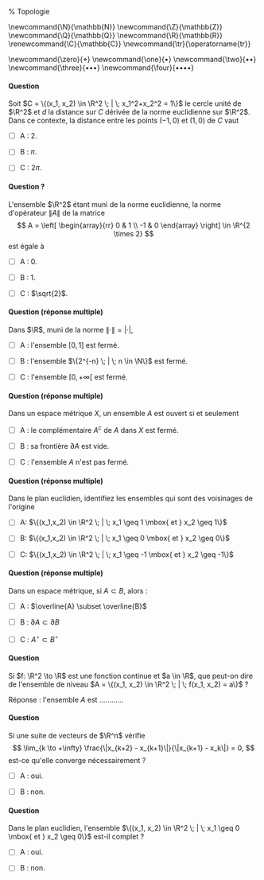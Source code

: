 % Topologie

<!-- LaTeX Macros -->
\newcommand{\N}{\mathbb{N}}
\newcommand{\Z}{\mathbb{Z}}
\newcommand{\Q}{\mathbb{Q}}
\newcommand{\R}{\mathbb{R}}
\renewcommand{\C}{\mathbb{C}}
\newcommand{\tr}{\operatorname{tr}}

\newcommand{\zero}{$\mathord{\boldsymbol{\circ}}$}
\newcommand{\one}{$\mathord{\bullet}$}
\newcommand{\two}{$\mathord{\bullet}\mathord{\bullet}$}
\newcommand{\three}{$\mathord{\bullet}\mathord{\bullet}\mathord{\bullet}$}
\newcommand{\four}{$\mathord{\bullet}\mathord{\bullet}\mathord{\bullet}\mathord{\bullet}$}

#### Question
Soit $C = \{(x_1, x_2) \in \R^2 \; | \; x_1^2+x_2^2 = 1\}$ le cercle unité
de $\R^2$ et $d$ la distance sur $C$ dérivée de la norme euclidienne sur $\R^2$. 
Dans ce contexte, la distance entre les points $(-1,0)$ et $(1,0)$ de $C$ vaut

  - [ ]  A : $2$.

  - [ ]  B : $\pi$.

  - [ ]  C : $2 \pi$.

#### Question ?
L'ensemble $\R^2$ étant muni de la norme euclidienne, la norme
d'opérateur $\|A\|$ de la matrice
$$
A = \left[
  \begin{array}{rr}
  0 & 1 \\
  -1 & 0
  \end{array} 
\right] \in \R^{2 \times 2}
$$
est égale à

  - [ ]  A : $0$.

  - [ ]  B : $1$.

  - [ ]  C : $\sqrt{2}$.

#### Question (réponse multiple)

Dans $\R$, muni de la norme $\|\cdot\| = |\cdot|$,

  - [ ] A : l'ensemble $[0,1]$ est fermé.

  - [ ] B : l'ensemble $\{2^{-n} \; | \; n \in \N\}$ est fermé.

  - [ ] C : l'ensemble $\left[0, +\infty\right[$ est fermé.


#### Question (réponse multiple)
Dans un espace métrique $X$, un ensemble $A$ est ouvert si et seulement 

  - [ ] A : le complémentaire $A^c$ de $A$ dans $X$ est fermé.

  - [ ] B : sa frontière $\partial A$ est vide.

  - [ ] C : l'ensemble $A$ n'est pas fermé.

#### Question (réponse multiple)
Dans le plan euclidien, identifiez les ensembles qui sont des voisinages de l'origine

  - [ ] A: $\{(x_1,x_2) \in \R^2 \; | \; x_1 \geq 1 \mbox{ et } x_2 \geq 1\}$

  - [ ] B: $\{(x_1,x_2) \in \R^2 \; | \; x_1 \geq 0 \mbox{ et } x_2 \geq 0\}$

  - [ ] C: $\{(x_1,x_2) \in \R^2 \; | \; x_1 \geq -1 \mbox{ et } x_2 \geq -1\}$


#### Question (réponse multiple)
Dans un espace métrique, si $A \subset B$, alors :

  - [ ]  A : $\overline{A} \subset \overline{B}$

  - [ ]  B : $\partial A \subset \partial B$

  - [ ]  C : $A^{\circ} \subset B^{\circ}$

#### Question 
Si $f: \R^2 \to \R$ est une fonction continue et $a \in \R$, que peut-on dire
de l'ensemble de niveau $A = \{(x_1, x_2) \in \R^2 \; | \; f(x_1, x_2) = a\}$ ?

Réponse : l'ensemble $A$ est ............

#### Question
Si une suite de vecteurs de $\R^n$ vérifie
$$
\lim_{k \to +\infty} \frac{\|x_{k+2} - x_{k+1}\|}{\|x_{k+1} - x_k\|} = 0,
$$
est-ce qu'elle converge nécessairement ?

  - [ ]  A : oui.

  - [ ]  B : non.

#### Question 
Dans le plan euclidien, l'ensemble $\{(x_1, x_2) \in \R^2 \; | \; x_1 \geq 0 \mbox{ et } x_2 \geq 0\}$
est-il complet ?

  - [ ]  A : oui.

  - [ ]  B : non.